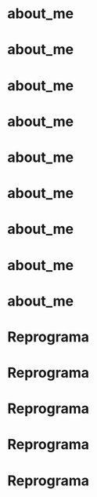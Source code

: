 # about_me
# about_me
# about_me
# about_me
# about_me
# about_me
# about_me
# about_me
# about_me
# Reprograma
# Reprograma
# Reprograma
# Reprograma
# Reprograma
